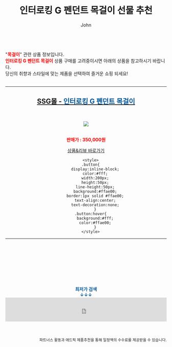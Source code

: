 ﻿---
layout: post
title:  "인터로킹 G 펜던트 목걸이 선물 추천"
author: John
categories: [ 목걸이 ]
tags: [ 목걸이, 목걸이 선풍기, 목걸이 브랜드, 목걸이형 선풍기, 목걸이 영어로, 목걸이 길이, 목걸이 추천, 목걸이 영어, 목걸이 선물, 목걸이 선물 의미 ]
image: https://shopping-phinf.pstatic.net/main_1666367/16663678011.17.jpg 
description: "인터로킹 G 펜던트 목걸이 선물 추천 관련 상품으로 가장 고객 선호도가 높은 제품입니다."
toc: true
toc_sticky: true
---

<br>
"<b><font color='#ff0000'>목걸이</font></b>" 관련 상품 정보입니다.
<br>
<b><font color='#ff0000'>인터로킹 G 펜던트 목걸이</font></b> 상품 구매를 고려중이시면 아래의 상품을 참고하시기 바랍니다.
<br>
당신의 취향과 스타일에 맞는 제품을 선택하여 즐거운 쇼핑 되세요!
<br><br>
<hr>
<p>
    
<center><h2><a href="https://nico.kr/ACNSzf" target="_blank"><b>SSG몰 - <font color='#01579B'>인터로킹 G 펜던트 목걸이</font></b></a></h2><br>

<a href="https://nico.kr/ACNSzf" target="_blank"><img src="https://shopping-phinf.pstatic.net/main_1666367/16663678011.17.jpg"></a><br><br>

<b><font color='#ff0000'>판매가 : 350,000원 </font></b><br>

<a href="https://nico.kr/ACNSzf" target="_blank" class="button">상품&리뷰 바로가기</a><p>

        <style>
        .button{
            display:inline-block;
            color:#fff;
            width:200px;
            height:50px;
            line-height:50px;
            background:#ffae00;
            border:1px solid #ffae00;
            text-align:center;
            text-decoration:none;
            }
        .button:hover{
            background:#fff;
            color:#ffae00;
            }
        </style>

<hr>

<br><br><br><br><br><br><br>
<center><b><font color='#01579B' size='medium'>최저가 검색<br>
↓↓↓</font></b></center>
<center><iframe src="https://coupa.ng/b1Tbjx" width="100%" height="75" frameborder="0" scrolling="no" referrerpolicy="unsafe-url"></iframe></center>
<br><br>
<p>
<small>
    <div align="right">파트너스 활동과 애드픽 제품추천을 통해 일정액의 수수료를 제공받을 수 있습니다.</div>
</small>
</p>
